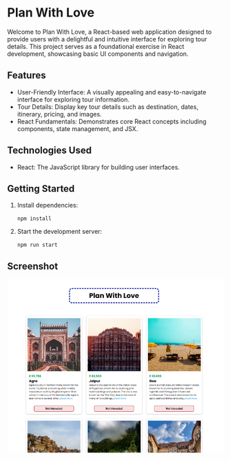 <!DOCTYPE html>
<html>
<head>
</head>
<body>
  <h1>Plan With Love</h1>

  <p>Welcome to Plan With Love, a React-based web application designed to provide users with a delightful and intuitive interface for exploring tour details. This project serves as a foundational exercise in React development, showcasing basic UI components and navigation.</p>

  <h2>Features</h2>

  <ul>
    <li>User-Friendly Interface: A visually appealing and easy-to-navigate interface for exploring tour information.</li>
    <li>Tour Details: Display key tour details such as destination, dates, itinerary, pricing, and images.</li>
    <li>React Fundamentals: Demonstrates core React concepts including components, state management, and JSX.</li>
  </ul>

  <h2>Technologies Used</h2>

  <ul>
    <li>React: The JavaScript library for building user interfaces.</li>
  </ul>

  <h2>Getting Started</h2>

  <ol>
    <li>Install dependencies:
      <pre><code>npm install</code></pre>
    </li>
    <li>Start the development server:
      <pre><code>npm run start</code></pre>
    </li>
  </ol>
        
  <h2>Screenshot</h2> 
  <img src="./public/SS1.png" alt="Plan With Love Screenshot"> 

</body>
</html>
